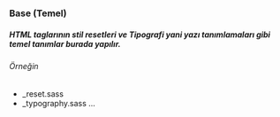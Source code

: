 ### Base (Temel)
##### HTML taglarının stil resetleri ve Tipografi yani yazı tanımlamaları gibi temel tanımlar burada yapılır.
###### Örneğin 
- _reset.sass
- _typography.sass
...